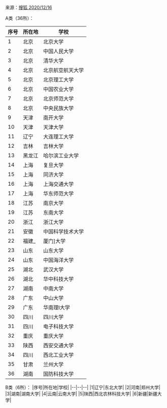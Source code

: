 来源：[搜狐 2020/12/16](https://www.sohu.com/a/438521518_100089623)

A类（36所）：

|序号|所在地|学校|
|--|--|--|
|1|北京|北京大学|
|2|北京|中国人民大学|
|3|北京|清华大学|
|4|北京|北京航空航天大学|
|5|北京|北京理工大学|
|6|北京|中国农业大学|
|7|北京|北京师范大学|
|8|北京|中央民族大学|
|9|天津|南开大学|
|10|天津|天津大学|
|11|辽宁|大连理工大学|
|12|吉林|吉林大学|
|13|黑龙江|哈尔滨工业大学|
|14|上海|复旦大学|
|15|上海|同济大学|
|16|上海|上海交通大学|
|17|上海|华东师范大学|
|18|江苏|南京大学|
|19|江苏|东南大学|
|20|浙江|浙江大学|
|21|安徽|中国科学技术大学|
|22|福建_|厦门]大学|
|23|山东|山东大学|
|24|山东|中国海洋大学|
|25|湖北|武汉大学|
|26|湖北|华中科技大学|
|27|湖南|中南大学|
|28|广东|中山大学|
|29|广东|华南理I大学|
|30|四川|四川大学|
|31|四川|电子科技大学|
|32|重庆|重庆大学|
|33|陕西|西安交通大学|
|34|四川|西北工业大学|
|35|甘肃|兰州大学|
|36|湖南|国防科技大学|

B类（6所）：
|序号|所在地|学校|
|--|--|--|
|1|辽宁|东北大学|
|2|河南|郑州大学|
|3|湖南|湖南大学|
|4|云南|云南大学|
|5|陕西|西北农林科技大学|
|6|新疆|新疆大学|
